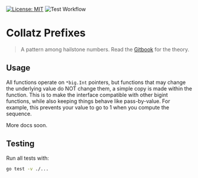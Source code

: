 [![License: MIT](https://img.shields.io/badge/license-MIT-yellow.svg)](https://opensource.org/licenses/MIT)
![Test Workflow](https://github.com/collatz-prefixes/collatz-prefixes-go/actions/workflows/tests.yml/badge.svg?branch=main)

# Collatz Prefixes

> A pattern among hailstone numbers. Read the [Gitbook](https://erhany96.gitbook.io/collatz-prefixes) for the theory.

## Usage

All functions operate on `*big.Int` pointers, but functions that may change the underlying value do NOT change them, a simple copy is made within the function. This is to make the interface compatible with other bigint functions, while also keeping things behave like pass-by-value. For example, this prevents your value to go to 1 when you compute the sequence.

More docs soon.

## Testing

Run all tests with:

```sh
go test -v ./...
```

